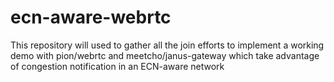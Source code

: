 # ecn-aware-webrtc
This repository will used to gather all the join efforts to implement a working demo with pion/webrtc and meetcho/janus-gateway which take advantage of congestion notification in an ECN-aware network

